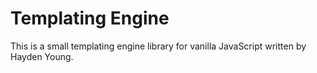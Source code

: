 # Templating Engine

This is a small templating engine library for vanilla JavaScript written by Hayden Young.